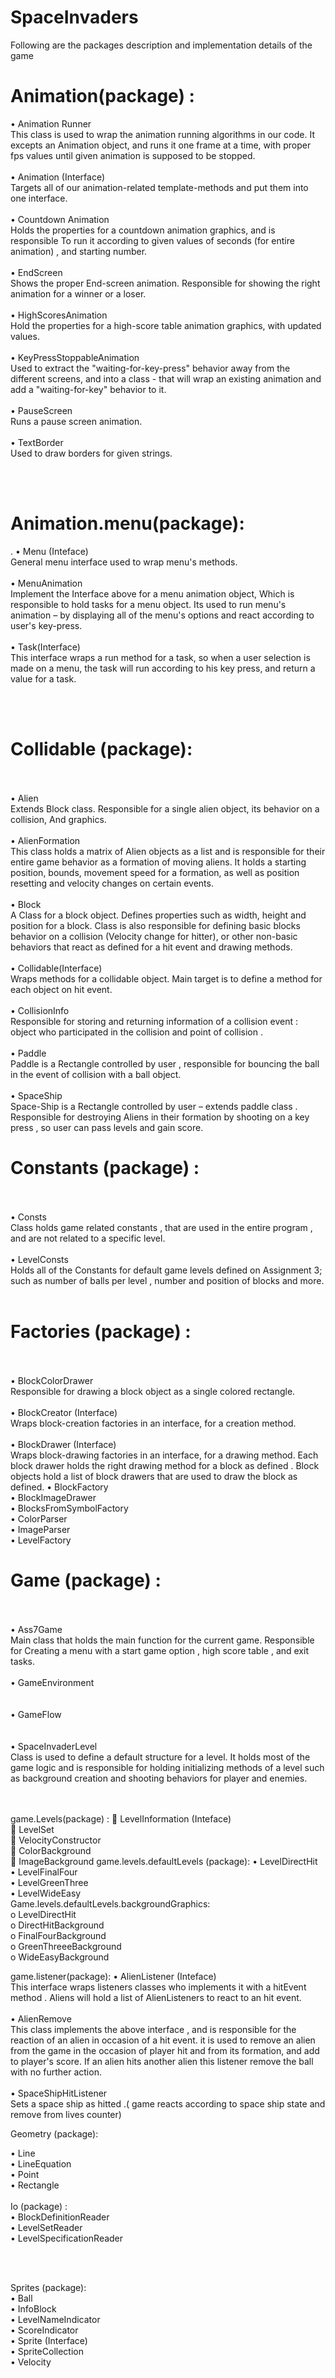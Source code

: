 # SpaceInvaders

Following are the packages description and implementation details of the game


# Animation(package) :
•	Animation Runner <br>
This class is used to wrap the animation running algorithms in our code.
It excepts an Animation object, and runs it one frame at a time, with proper fps values until given animation is supposed to be stopped.
<br><br>
•	Animation (Interface) <br>
Targets all of our animation-related template-methods and put them into one interface.
<br><br>
•	Countdown Animation <br>
Holds the properties for a countdown animation graphics, and is responsible
To run it according to given values of seconds (for entire animation) , and starting number.
<br><br>
•	EndScreen <br>
Shows the proper End-screen animation.
Responsible for showing the right animation for a winner or a loser.
<br><br>
•	HighScoresAnimation <br>
Hold the properties for a high-score table animation graphics, with updated values.
<br><br>
•	KeyPressStoppableAnimation <br>
Used to extract the "waiting-for-key-press" behavior away from the different screens, and into a class - that will wrap an existing animation and add a "waiting-for-key" behavior to it.
<br><br>
•	PauseScreen <br>
Runs a pause screen animation.
<br><br>
•	TextBorder <br>
Used to draw borders for given strings.

<br><br>

# Animation.menu(package):
.
        • Menu (Inteface) <br>
        General menu interface used to wrap menu's methods.
<br><br>
        • MenuAnimation <br>
        Implement the Interface above for a menu animation object,
        Which is responsible to hold tasks for a menu object.
        Its used to run menu's animation –  by displaying all of the menu's options and react according to user's key-press.
<br><br>
        • Task(Interface) <br>
        This interface wraps a run method for a task, so when a user selection is made on a menu, the task will run according to his key press, and return a value for a task.






<br><br>

# Collidable (package):
<br><br>
•	Alien <br>
Extends Block class. Responsible for a single alien object, its behavior on a collision,
And graphics.
<br><br>
•	AlienFormation  <br>
This class holds a matrix of Alien objects as a list and is responsible for their entire game behavior as a formation of moving aliens.
It holds a starting position, bounds, movement speed for a formation, as well as position resetting and velocity changes on certain events.
<br><br>
•	Block <br>
A Class for a block object. Defines properties such as width, height and position for a block.
Class is also responsible for defining basic blocks behavior on a collision (Velocity change for hitter), or other non-basic behaviors that react as defined for a hit event and drawing methods.
<br><br>
•	Collidable(Interface) <br>
Wraps methods for a collidable object. Main target is to define a method for each object on hit event.
<br><br>
•	CollisionInfo <br>
Responsible for storing and returning information of a collision event : object who participated in the collision and point of collision .
<br><br>
•	Paddle <br>
Paddle is a Rectangle controlled by user , responsible for bouncing the ball in the event of collision with a ball object.
<br><br>
•	SpaceShip <br>
Space-Ship is a Rectangle controlled by user – extends paddle class . Responsible for destroying Aliens in their formation by shooting on a key press , so user can pass levels and gain score.
# Constants (package) :
<br><br>
•	Consts <br>
Class holds game related constants , that are used in the entire program , and are not related to a specific level.
<br><br>
•	LevelConsts <br>
Holds all of the Constants for default game levels defined on Assignment 3;
 such as number of balls per level , number and position of blocks and more.
<br><br>
# Factories (package) :
<br><br>
•	BlockColorDrawer <br>
Responsible for drawing a block object as a single colored rectangle.
<br><br>
•	BlockCreator (Interface) <br>
Wraps block-creation factories in an interface, for a creation method.
<br><br>
•	BlockDrawer (Interface) <br>
Wraps block-drawing factories in an interface, for a drawing method.
Each block drawer holds the right drawing method for a block as defined .
Block objects hold a list of block drawers that are used to draw the block as defined.
•	BlockFactory <br>
•	BlockImageDrawer <br>
•	BlocksFromSymbolFactory <br>
•	ColorParser <br>
•	ImageParser <br>
•	LevelFactory <br>









# Game (package) :
<br><br>
•	Ass7Game <br>
Main class that holds the main function for the current game.
Responsible for Creating a menu with a start game option , high score table , and exit tasks. 
<br><br>
•	GameEnvironment <br>
<br><br>
•	GameFlow <br>
<br><br>
•	SpaceInvaderLevel <br>
Class is used to define a default structure for a level.
It holds most of the game logic and is responsible for holding initializing methods of a level such as background creation and shooting behaviors for player and enemies.


<br><br>
game.Levels(package)  :
	LevelInformation (Inteface)
<br>
	LevelSet
<br>
	VelocityConstructor
<br>
	ColorBackground
<br>
	ImageBackground
        game.levels.defaultLevels (package):
        •	LevelDirectHit <br>
        •	LevelFinalFour <br>
        •	LevelGreenThree <br>
        •	LevelWideEasy <br>
                Game.levels.defaultLevels.backgroundGraphics: <br>
                o	LevelDirectHit  <br>
                o	DirectHitBackground <br>
                o	FinalFourBackground <br>
                o	GreenThreeeBackground <br>
                o	WideEasyBackground <br>


game.listener(package):
•	AlienListener (Inteface) <br>
This interface wraps listeners classes who implements it with a hitEvent method . Aliens will hold a list of AlienListeners to react to an hit event.
<br><br>
•	AlienRemove <br>
This class implements the above interface , and is responsible for the reaction of an alien in occasion of a hit event.
it is used to remove an alien from the game in the occasion of player hit and from its formation, and add to player's score.
If an alien hits another alien this listener remove the ball with no further action.
<br><br>
•	SpaceShipHitListener <br>
Sets a space ship as hitted .( game reacts according to space ship state and remove from lives counter)


Geometry (package): <br>

•	Line <br>
•	LineEquation <br>
•	Point <br>
•	Rectangle <br> <br>
Io (package) : <br>
•	BlockDefinitionReader <br>
•	LevelSetReader <br>
•	LevelSpecificationReader <br>



 <br> <br>



Sprites (package): <br>
•	Ball <br>
•	InfoBlock <br>
•	LevelNameIndicator <br>
•	ScoreIndicator <br>
•	Sprite (Interface) <br>
•	SpriteCollection <br>
•	Velocity <br>



